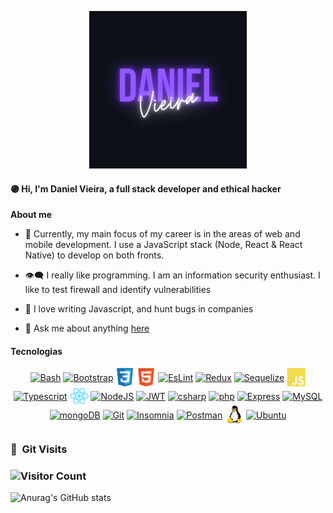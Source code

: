  <p align="center"><a href="https://danielvcode.github.io"><img width="50%" alt="Hello, I'm DanielV." src="./assets/full.png" /></a></p>
<h4>🟣 Hi, I'm Daniel Vieira, a full stack developer and ethical hacker </h4> 


**About me**

- 💼 Currently, my main focus of my career is in the areas of web and mobile development. I use a JavaScript stack (Node, React & React Native) to develop on both fronts.

- 👁‍🗨 I really like programming. I am an information security enthusiast. I like to test firewall and identify vulnerabilities

- 💜 I love writing Javascript, and hunt bugs in companies

- 💬 Ask me about anything [here](https://github.com/danielvcode/danielvcode/issues)
#### Tecnologias

 <div align=center>

  [<img align="center" alt="Bash" height="30" width="30" src="https://cdn.jsdelivr.net/gh/devicons/devicon/icons/bash/bash-original.svg" />](https://www.gnu.org/software/bash/ "Bash")
  [<img align="center" alt="Bootstrap" height="30" width="30" src="https://cdn.jsdelivr.net/gh/devicons/devicon/icons/bootstrap/bootstrap-original.svg" />](https://getbootstrap.com "Bootstrap")
  [<img align="center" alt="Css" height="30" width="30" src="https://raw.githubusercontent.com/devicons/devicon/master/icons/css3/css3-original.svg" />](https://www.w3schools.com/css/ "Css")
  [<img align="center" alt="Html" height="30" width="30" src="https://raw.githubusercontent.com/devicons/devicon/master/icons/html5/html5-original.svg" />](https://www.w3.org/html/ "Html")
  [<img align="center" alt="EsLint" height="30" width="30" src="https://cdn.jsdelivr.net/gh/devicons/devicon/icons/eslint/eslint-original.svg" />](https://eslint.org/ "EsLint")
  [<img align="center" alt="Redux" height="30" width="30" src="https://cdn.jsdelivr.net/gh/devicons/devicon/icons/redux/redux-original.svg" />](https://redux.js.org/ "Redux")
  [<img align="center" alt="Sequelize" height="30" width="30" src="https://cdn.jsdelivr.net/gh/devicons/devicon/icons/sequelize/sequelize-original.svg" />](https://sequelize.org/ "Sequelize")
  [<img align="center" alt="JavaScript" height="30" width="30" src="https://raw.githubusercontent.com/devicons/devicon/master/icons/javascript/javascript-plain.svg">](https://developer.mozilla.org/en-US/docs/Web/JavaScript "JavaScript")
  [<img align="center" alt="Typescript" height="30" width="30" src="https://cdn.jsdelivr.net/gh/devicons/devicon/icons/typescript/typescript-plain.svg" />](https://www.typescriptlang.org/ "Typescript")
  [<img align="center" alt="React" height="30" width="30" src="https://raw.githubusercontent.com/devicons/devicon/master/icons/react/react-original.svg">](https://reactjs.org/ "React")
  [<img align="center" alt="NodeJS" height="30" width="30" src="https://cdn.jsdelivr.net/gh/devicons/devicon/icons/nodejs/nodejs-original.svg" />](https://nodejs.org "Node")
  [<img align="center" alt="JWT" height="30" width="30" src="https://werkraum.net/fileadmin/news_import/jwt_pic_logo.svg.png" />](https://jwt.io/ "JWT")
  [<img align="center" alt="csharp" height="30" width="30" src="https://cdn.jsdelivr.net/gh/devicons/devicon/icons/csharp/csharp-original.svg" />](https://learn.microsoft.com/pt-br/dotnet/csharp/ "Csharp")
  [<img align="center" alt="php" height="30" width="30" src="https://cdn.jsdelivr.net/gh/devicons/devicon/icons/php/php-original.svg" />](https://learn.microsoft.com/pt-br/dotnet/csharp/ "Php")
  [<img align="center" alt="Express" height="30" width="30" src="https://cdn.jsdelivr.net/gh/devicons/devicon/icons/express/express-original.svg" />](https://expressjs.com/ "Express")
  [<img align="center" alt="MySQL" height="30" width="30" src="https://cdn.jsdelivr.net/gh/devicons/devicon/icons/mysql/mysql-original.svg"/>](https://www.mysql.com/ "MySQL")
  [<img align="center" alt="mongoDB" height="30" width="30" src="https://cdn.jsdelivr.net/gh/devicons/devicon/icons/mongodb/mongodb-original.svg" />](https://www.mongodb.com/ "mongoDB")
  [<img align="center" alt="Git" height="30" width="30" src="https://www.vectorlogo.zone/logos/git-scm/git-scm-icon.svg" />](https://git-scm.com/ "Git")
  [<img align="center" alt="Insomnia" height="30" width="30" src="https://raw.githubusercontent.com/get-icon/geticon/fc0f660daee147afb4a56c64e12bde6486b73e39/icons/insomnia.svg" />](https://insomnia.rest/ "Insomnia")
  [<img align="center" alt="Postman" height="30" width="30" src="https://www.vectorlogo.zone/logos/getpostman/getpostman-icon.svg" />](https://learning.postman.com/docs/developer/intro-api/ "Postman")
  [<img align="center" alt="Linux" height="30" width="30" src="https://raw.githubusercontent.com/devicons/devicon/master/icons/linux/linux-original.svg" />](https://www.linux.org/ "Linux")
  [<img align="center" alt="Ubuntu" height="30" width="30" src="https://www.vectorlogo.zone/logos/ubuntu/ubuntu-icon.svg" />](https://ubuntu.com/ "Ubuntu")
 </div>

##
<h3>👀 &nbsp;Git Visits</h3>

### ![Visitor Count](https://profile-counter.glitch.me/danielvcode/count.svg)

 ![Anurag's GitHub stats](https://github-readme-stats.vercel.app/api?username=danielvcode&show_icons=true&icon_color=8C52FF&border_color=8C52FF&bg_color=000000&text_color=8C52FF&title_color=8C52FF)
 
